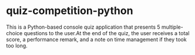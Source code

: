 # quiz-competition-python
This is a Python-based console quiz application that presents 5 multiple-choice questions to the user.At the end of the quiz, the user receives a total score, a performance remark, and a note on time management if they took too long.
